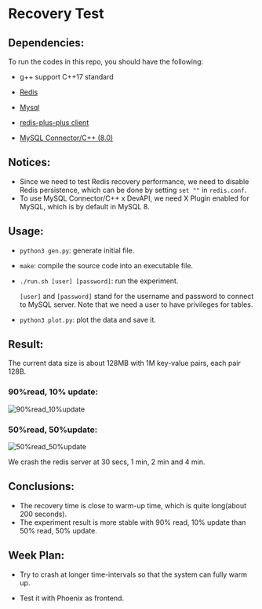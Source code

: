 # Recovery Test

## Dependencies:

To run the codes in this repo, you should have the following:

+ g++ support C++17 standard
+ [Redis](https://redis.io)
+ [Mysql](https://www.geeksforgeeks.org/how-to-install-mysql-on-linux/)
+ [redis-plus-plus client](https://linuxhint.com/connect-redis-with-cpp/)

+ [MySQL Connector/C++ (8.0)](https://dev.mysql.com/doc/connector-cpp/8.0/en/connector-cpp-installation-binary.html)

## Notices:

+ Since we need to test Redis recovery performance, we need to disable Redis persistence, which can be done by setting `set ""` in `redis.conf`.
+ To use MySQL Connector/C++ x DevAPI, we need X Plugin enabled for MySQL, which is by default in MySQL 8.

## Usage:

+ `python3 gen.py`: generate initial file.

+ `make`: compile the source code into an executable file.

+ `./run.sh [user] [password]`: run the experiment. 

    `[user]` and `[password]` stand for the username and password to connect to MySQL server. Note that we need a user to have privileges for tables.

+ `python3 plot.py`: plot the data and save it.

## Result:

The current data size is about 128MB with 1M key-value pairs, each pair 128B.

### 90%read, 10% update:

![90%read_10%update](https://i.postimg.cc/cC552LZ2/90-read-10-update.png)

### 50%read, 50%update:

![50%read_50%update](https://i.postimg.cc/7ZzQt4Rt/50-read-50-update.png)

We crash the redis server at 30 secs, 1 min, 2 min and 4 min.

## Conclusions:

+ The recovery time is close to warm-up time, which is quite long(about 200 seconds).
+ The experiment result is more stable with 90% read, 10% update than 50% read, 50% update.

## Week Plan:

+ Try to crash at longer time-intervals so that the system can fully warm up.

+ Test it with Phoenix as frontend.

